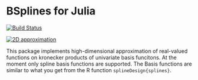 


# BSplines for Julia

[![Build Status](https://travis-ci.org/floswald/BSplines.jl.png?branch=master)](https://travis-ci.org/floswald/BSplines.jl)

<!-- [![Coverage Status](https://coveralls.io/repos/floswald/BSplines.jl/badge.png)](https://coveralls.io/r/floswald/BSplines.jl) -->


[![2D approximation](https://dl.dropboxusercontent.com/u/109115/BSplines.jl/approx.png)]()


This package implements high-dimensional approximation of real-valued functions on kronecker products of univariate basis funcitons. At the moment only spline basis functions are supported. The Basis functions are similar to what you get from the R function `splineDesign{splines}`. 

